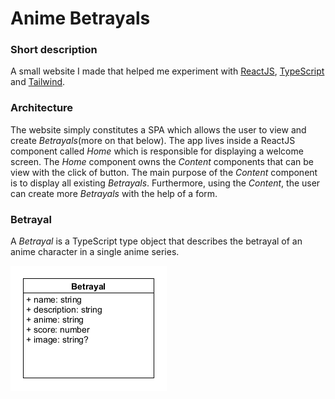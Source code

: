 # Anime Betrayals

### Short description

A small website I made that helped me experiment with [ReactJS](https://reactjs.org/), [TypeScript](https://www.typescriptlang.org) and [Tailwind](https://tailwindcss.com/).

### Architecture

The website simply constitutes a SPA which allows the user to view and create *Betrayals*(more on that below). The app lives inside a ReactJS component called *Home* which is responsible for displaying a welcome screen. The *Home* component owns the *Content* components that can be view with the click of button. The main purpose of the *Content* component is to display all existing *Betrayals*. Furthermore, using the *Content*, the user can create more *Betrayals* with the help of a form.

### Betrayal

A *Betrayal* is a TypeScript type object that describes the betrayal of an anime character in a single anime series.

![Betrayal class diagram](docs/betrayal_class_diagram.png)
